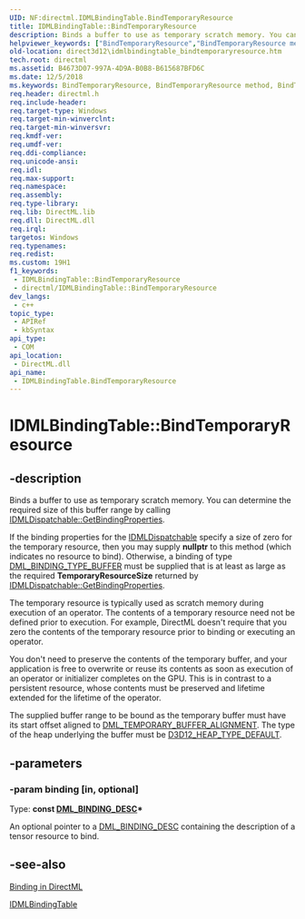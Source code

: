 ```yaml
---
UID: NF:directml.IDMLBindingTable.BindTemporaryResource
title: IDMLBindingTable::BindTemporaryResource
description: Binds a buffer to use as temporary scratch memory. You can determine the required size of this buffer range by calling IDMLDispatchable::GetBindingProperties.
helpviewer_keywords: ["BindTemporaryResource","BindTemporaryResource method","BindTemporaryResource method","IDMLBindingTable interface","IDMLBindingTable interface","BindTemporaryResource method","IDMLBindingTable.BindTemporaryResource","IDMLBindingTable::BindTemporaryResource","direct3d12.idmlbindingtable_bindtemporaryresource","directml/IDMLBindingTable::BindTemporaryResource"]
old-location: direct3d12\idmlbindingtable_bindtemporaryresource.htm
tech.root: directml
ms.assetid: B4673D07-997A-4D9A-B0B8-B615687BFD6C
ms.date: 12/5/2018
ms.keywords: BindTemporaryResource, BindTemporaryResource method, BindTemporaryResource method,IDMLBindingTable interface, IDMLBindingTable interface,BindTemporaryResource method, IDMLBindingTable.BindTemporaryResource, IDMLBindingTable::BindTemporaryResource, direct3d12.idmlbindingtable_bindtemporaryresource, directml/IDMLBindingTable::BindTemporaryResource
req.header: directml.h
req.include-header: 
req.target-type: Windows
req.target-min-winverclnt: 
req.target-min-winversvr: 
req.kmdf-ver: 
req.umdf-ver: 
req.ddi-compliance: 
req.unicode-ansi: 
req.idl: 
req.max-support: 
req.namespace: 
req.assembly: 
req.type-library: 
req.lib: DirectML.lib
req.dll: DirectML.dll
req.irql: 
targetos: Windows
req.typenames: 
req.redist: 
ms.custom: 19H1
f1_keywords:
 - IDMLBindingTable::BindTemporaryResource
 - directml/IDMLBindingTable::BindTemporaryResource
dev_langs:
 - c++
topic_type:
 - APIRef
 - kbSyntax
api_type:
 - COM
api_location:
 - DirectML.dll
api_name:
 - IDMLBindingTable.BindTemporaryResource
---
```


# IDMLBindingTable::BindTemporaryResource


## -description

Binds a buffer to use as temporary scratch memory. You can determine the required size of this buffer range by calling [IDMLDispatchable::GetBindingProperties](/windows/desktop/api/directml/nf-directml-idmldispatchable-getbindingproperties).

If the binding properties for the [IDMLDispatchable](/windows/desktop/api/directml/nn-directml-idmldispatchable) specify a size of zero for the temporary resource, then you may
        supply <b>nullptr</b> to this method (which indicates no resource to bind). Otherwise, a binding of type
        [DML_BINDING_TYPE_BUFFER](/windows/desktop/api/directml/ne-directml-dml_binding_type) must be supplied that is at least as large as the required <b>TemporaryResourceSize</b>
        returned by [IDMLDispatchable::GetBindingProperties](/windows/desktop/api/directml/nf-directml-idmldispatchable-getbindingproperties).

The temporary resource is typically used as scratch memory during execution of an operator. The contents
        of a temporary resource need not be defined prior to execution. For example, DirectML doesn't require that
        you zero the contents of the temporary resource prior to binding or executing an operator.

You don't need to preserve the contents of the temporary buffer, and your application is free to overwrite or
        reuse its contents as soon as execution of an operator or initializer completes on the GPU. This is in contrast
        to a persistent resource, whose contents must be preserved and lifetime extended for the lifetime of the
        operator.

The supplied buffer range to be bound as the temporary buffer must have its start offset aligned to
        [DML_TEMPORARY_BUFFER_ALIGNMENT](/windows/desktop/direct3d12/direct3d-directml-constants). The type of the heap underlying the buffer must be <a href="https://docs.microsoft.com/windows/desktop/api/d3d12/ne-d3d12-d3d12_heap_type">D3D12_HEAP_TYPE_DEFAULT</a>.

## -parameters

### -param binding [in, optional]

Type: <b>const [DML_BINDING_DESC](/windows/desktop/api/directml/ns-directml-dml_binding_desc)*</b>

An optional pointer to a [DML_BINDING_DESC](/windows/desktop/api/directml/ns-directml-dml_binding_desc) containing the description of a tensor resource to bind.

## -see-also

<a href="/windows/desktop/direct3d12/dml-binding">Binding in DirectML</a>



[IDMLBindingTable](/windows/desktop/api/directml/nn-directml-idmlbindingtable)

